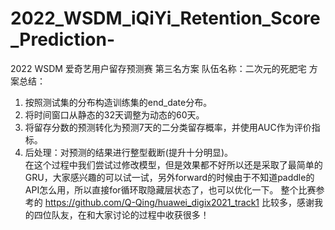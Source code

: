 # 2022_WSDM_iQiYi_Retention_Score_Prediction-
2022 WSDM 爱奇艺用户留存预测赛 第三名方案
队伍名称：二次元的死肥宅
方案总结：
1. 按照测试集的分布构造训练集的end_date分布。
2. 将时间窗口从静态的32天调整为动态的60天。
3. 将留存分数的预测转化为预测7天的二分类留存概率，并使用AUC作为评价指标。
4. 后处理：对预测的结果进行整型截断(提升十分明显)。 \
在这个过程中我们尝试过修改模型，但是效果都不好所以还是采取了最简单的GRU，大家感兴趣的可以试一试，另外forward的时候由于不知道paddle的API怎么用，所以直接for循环取隐藏层状态了，也可以优化一下。
整个比赛参考的 https://github.com/Q-Qing/huawei_digix2021_track1 比较多，感谢我的四位队友，在和大家讨论的过程中收获很多！
